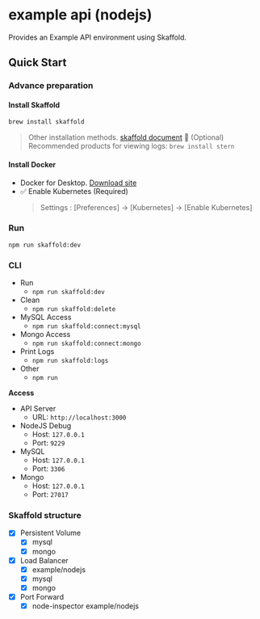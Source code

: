 # example api (nodejs)

Provides an Example API environment using Skaffold.

## Quick Start

### Advance preparation

#### Install Skaffold

```bash
brew install skaffold
```

> Other installation methods. [skaffold document](https://skaffold.dev/docs/install/)
> 🌟 (Optional) Recommended products for viewing logs: `brew install stern`

#### Install Docker

- Docker for Desktop. [Download site](https://www.docker.com/products/docker-desktop)
- ✅ Enable Kubernetes (Required)
  > Settings : [Preferences] -> [Kubernetes] -> [Enable Kubernetes]

### Run

```
npm run skaffold:dev
```

### CLI

- Run
  - `npm run skaffold:dev`
- Clean
  - `npm run skaffold:delete`
- MySQL Access
  - `npm run skaffold:connect:mysql`
- Mongo Access
  - `npm run skaffold:connect:mongo`
- Print Logs
  - `npm run skaffold:logs`
- Other
  - `npm run`

**Access**

- API Server
  - URL: `http://localhost:3000`
- NodeJS Debug
  - Host: `127.0.0.1`
  - Port: `9229`
- MySQL
  - Host: `127.0.0.1`
  - Port: `3306`
- Mongo
  - Host: `127.0.0.1`
  - Port: `27017`

### Skaffold structure

- [x] Persistent Volume
  - [x] mysql
  - [x] mongo
- [x] Load Balancer
  - [x] example/nodejs
  - [x] mysql
  - [x] mongo
- [x] Port Forward
  - [x] node-inspector example/nodejs
